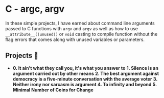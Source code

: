 # C - argc, argv
In these simple projects, I have earned about command line arguments passed to C functions with `argv` and `argv` as well as
how to use `__attribute__((unused))` or `void` casting to compile function without the flag errors that
comes along with unused variables or parameters.

## Projects :page_with_curl:
* **0. It ain't what they call you, it's what you answer to**
**1. Silence is an argument carried out by other means**
**2. The best argument against democracy is a five-minute conversation with the average voter**
**3. Neither irony nor sarcasm is  argument**
**4. To infinity and beyond**
**5. Minimal Number of Coins for Change**


